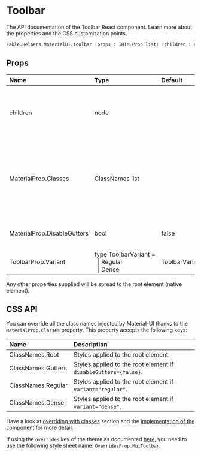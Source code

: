 # Toolbar

<p class="description">The API documentation of the Toolbar React component. Learn more about the properties and the CSS customization points.</p>

```fsharp
Fable.Helpers.MaterialUI.toolbar (props : IHTMLProp list) (children : ReactElement list) : ReactElement
```



## Props

| Name | Type | Default | Description |
|:-----|:-----|:--------|:------------|
| <span class="prop-name">children</span> | <span class="prop-type">node</span> |   | Toolbar children, usually a mixture of `IconButton`, `Button` and `Typography`. |
| <span class="prop-name">MaterialProp.Classes</span> | <span class="prop-type">ClassNames list</span> |   | Override or extend the styles applied to the component.  See CSS API below for more details.  |
| <span class="prop-name">MaterialProp.DisableGutters</span> | <span class="prop-type">bool</span> | <span class="prop-default">false</span> | If `true`, disables gutter padding. |
| <span class="prop-name">ToolbarProp.Variant</span> | <span class="prop-type">type&nbsp;ToolbarVariant&nbsp;=<br>&nbsp;&nbsp;&#124;&nbsp;Regular<br>&nbsp;&nbsp;&#124;&nbsp;Dense<br></span> | <span class="prop-default">ToolbarVariant.Regular</span> | The variant to use. |

Any other properties supplied will be spread to the root element (native element).

## CSS API

You can override all the class names injected by Material-UI thanks to the `MaterialProp.Classes` property.
This property accepts the following keys:


| Name | Description |
|:-----|:------------|
| <span class="prop-name">ClassNames.Root</span> | Styles applied to the root element.
| <span class="prop-name">ClassNames.Gutters</span> | Styles applied to the root element if `disableGutters={false}`.
| <span class="prop-name">ClassNames.Regular</span> | Styles applied to the root element if `variant="regular"`.
| <span class="prop-name">ClassNames.Dense</span> | Styles applied to the root element if `variant="dense"`.

Have a look at [overriding with classes](#/customization/overrides) section
and the [implementation of the component](https://github.com/mui-org/material-ui/tree/master/packages/material-ui/src/Toolbar/Toolbar.js)
for more detail.

If using the `overrides` key of the theme as documented
[here](#/customization/themes),
you need to use the following style sheet name: `OverridesProp.MuiToolbar`.

<!--## Demos-->

<!--- [App Bar](/demos/app-bar/)-->

